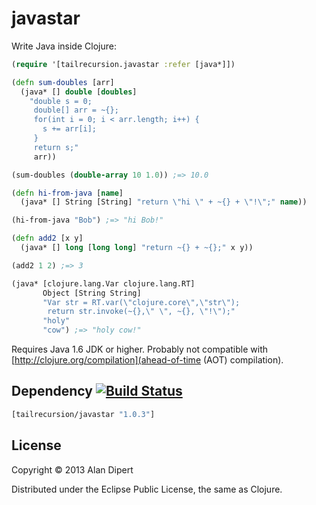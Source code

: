 # javastar

Write Java inside Clojure:

```clojure
(require '[tailrecursion.javastar :refer [java*]])

(defn sum-doubles [arr]
  (java* [] double [doubles]
    "double s = 0;
     double[] arr = ~{};
     for(int i = 0; i < arr.length; i++) {
       s += arr[i];
     }
     return s;"
     arr))

(sum-doubles (double-array 10 1.0)) ;=> 10.0

(defn hi-from-java [name]
  (java* [] String [String] "return \"hi \" + ~{} + \"!\";" name))

(hi-from-java "Bob") ;=> "hi Bob!"

(defn add2 [x y]
  (java* [] long [long long] "return ~{} + ~{};" x y))

(add2 1 2) ;=> 3

(java* [clojure.lang.Var clojure.lang.RT]
       Object [String String]
       "Var str = RT.var(\"clojure.core\",\"str\");
        return str.invoke(~{},\" \", ~{}, \"!\");"
       "holy"
       "cow") ;=> "holy cow!"
```

Requires Java 1.6 JDK or higher.  Probably not compatible with
[http://clojure.org/compilation](ahead-of-time (AOT) compilation).

## Dependency [![Build Status](https://travis-ci.org/tailrecursion/javastar.png?branch=master)](https://travis-ci.org/tailrecursion/javastar)

```clojure
[tailrecursion/javastar "1.0.3"]
```

## License

Copyright © 2013 Alan Dipert

Distributed under the Eclipse Public License, the same as Clojure.
